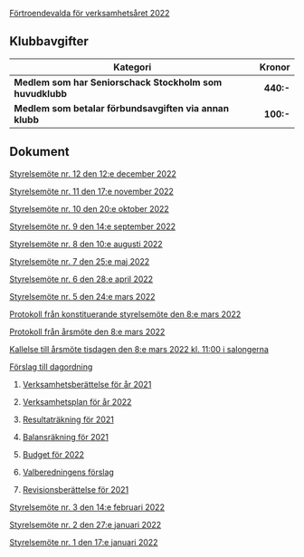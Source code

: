 [Förtroendevalda för verksamhetsåret 2022](SENIOR/htmfiler/SrS_Förtroendevalda_2022.pdf)
## Klubbavgifter

Kategori|Kronor
---|---:
<b>Medlem som har Seniorschack Stockholm som huvudklubb</b>|<b>440:-</b>
<b>Medlem som betalar förbundsavgiften via annan klubb</b>|<b>100:-</b>

## Dokument

[Styrelsemöte nr. 12 den 12:e december 2022](SENIOR/htmfiler/Protokoll_SrS_nr12_2022.pdf)

[Styrelsemöte nr. 11 den 17:e november 2022](SENIOR/htmfiler/Protokoll_SrS_nr11_2022.pdf)

[Styrelsemöte nr. 10 den 20:e oktober 2022](SENIOR/htmfiler/Protokoll_SrS_nr10_2022.pdf)

[Styrelsemöte nr. 9 den 14:e september 2022](SENIOR/htmfiler/Protokoll_SrS_nr9_2022.pdf)

[Styrelsemöte nr. 8 den 10:e augusti 2022](SENIOR/htmfiler/Protokoll_SrS_nr8_2022.pdf)

[Styrelsemöte nr. 7 den 25:e maj 2022](SENIOR/htmfiler/Protokoll_SrS_nr7_2022.pdf)

[Styrelsemöte nr. 6 den 28:e april 2022](SENIOR/htmfiler/Protokoll_SrS_nr6_2022.pdf)

[Styrelsemöte nr. 5 den 24:e mars 2022](SENIOR/htmfiler/Protokoll_SrS_nr5_2022.pdf)

[Protokoll från konstituerande styrelsemöte den 8:e mars 2022](SENIOR/htmfiler/Protokoll_konstituerande_2022.pdf)

[Protokoll från årsmöte den 8:e mars 2022](SENIOR/htmfiler/Protokoll_arsmote_2022.pdf)

[Kallelse till årsmöte tisdagen den 8:e mars 2022 kl. 11:00 i salongerna](SENIOR/htmfiler/SrS_Kallelse_Årsmöte_2022.pdf)

[Förslag till dagordning](SENIOR/htmfiler/SrS_Dagordning_Årsmöte_2022.pdf)

1. [Verksamhetsberättelse för år 2021](SENIOR/htmfiler/SrS_Verksamhetsberättelse_2021.pdf)

1. [Verksamhetsplan för år 2022](SENIOR/htmfiler/SrS_Verksamhetsplan_2022.pdf)

1. [Resultaträkning för 2021](SENIOR/htmfiler/SrS_Resultaträkning_2021.pdf)

1. [Balansräkning för 2021](SENIOR/htmfiler/SrS_Balansräkning_2021.pdf)

1. [Budget för 2022](SENIOR/htmfiler/SrS_Budget_2022.pdf)

1. [Valberedningens förslag](SENIOR/htmfiler/Valberedningens_Förslag_2022.pdf)

1. [Revisionsberättelse för 2021](SENIOR/htmfiler/SrS_Revisionsberattelse_2021.pdf)

[Styrelsemöte nr. 3 den 14:e februari 2022](SENIOR/htmfiler/Protokoll_SrS_nr3_2022.pdf)

[Styrelsemöte nr. 2 den 27:e januari 2022](SENIOR/htmfiler/Protokoll_SrS_nr2_2022.pdf)

[Styrelsemöte nr. 1 den 17:e januari 2022](SENIOR/htmfiler/Protokoll_SrS_nr1_2022.pdf)
